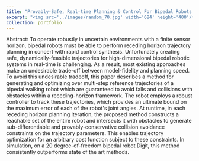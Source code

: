 ```yaml
---
title: "Provably-Safe, Real-time Planning & Control For Bipedal Robots Using Reachability-Based Trajectory Design"
excerpt: "<img src='../images/random_70.jpg' width='684' height='400'/>"
collection: portfolio
---
```


Abstract:
To operate robustly in uncertain environments with a finite sensor horizon, bipedal robots must be able to perform receding horizon trajectory planning in concert with rapid control synthesis. 
Unfortunately creating safe, dynamically-feasible trajectories for high-dimensional bipedal robotic systems in real-time is challenging. 
As a result, most existing approaches make an undesirable trade-off between model-fidelity and planning speed. 
To avoid this undesirable tradeoff, this paper describes a method for generating and optimizing over multi-step reference trajectories of a bipedal walking robot which are guaranteed to avoid falls and collisions with obstacles within a receding-horizon framework. 
The robot employs a robust controller to track these trajectories, which provides an ultimate bound on the maximum error of each of the robot's joint angles. 
At runtime, in each receding horizon planning iteration, the proposed method constructs a reachable set of the entire robot and intersects it with obstacles to generate sub-differentiable and provably-conservative collision avoidance constraints on the trajectory parameters. 
This enables trajectory optimization for an arbitrary cost function subject to these constraints. 
In simulation, on a 20 degree-of-freedom bipedal robot Digit, this method consistently outperforms state of the art methods.
